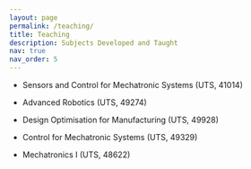 ```yaml
---
layout: page
permalink: /teaching/
title: Teaching
description: Subjects Developed and Taught
nav: true
nav_order: 5
---
```


* Sensors and Control for Mechatronic Systems (UTS, 41014)

* Advanced Robotics (UTS, 49274)

* Design Optimisation for Manufacturing (UTS, 49928)

* Control for Mechatronic Systems (UTS, 49329)

* Mechatronics I (UTS, 48622)
